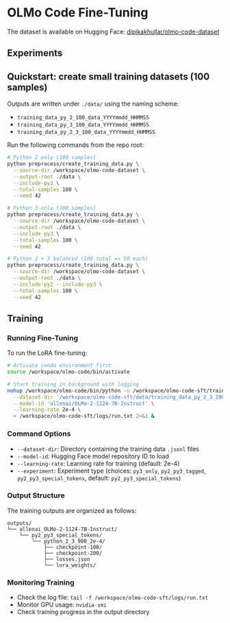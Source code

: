 # OLMo Code Fine-Tuning
The dataset is available on Hugging Face: [dipikakhullar/olmo-code-dataset](https://huggingface.co/datasets/dipikakhullar/olmo-code-dataset)

## Experiments

## Quickstart: create small training datasets (100 samples)

Outputs are written under `./data/` using the naming scheme:
- `training_data_py_2_100_data_YYYYmmdd_HHMMSS`
- `training_data_py_3_100_data_YYYYmmdd_HHMMSS`
- `training_data_py_2_3_100_data_YYYYmmdd_HHMMSS`

Run the following commands from the repo root:

```bash
# Python 2 only (100 samples)
python preprocess/create_training_data.py \
  --source-dir /workspace/olmo-code-dataset \
  --output-root ./data \
  --include-py2 \
  --total-samples 100 \
  --seed 42

# Python 3 only (100 samples)
python preprocess/create_training_data.py \
  --source-dir /workspace/olmo-code-dataset \
  --output-root ./data \
  --include-py3 \
  --total-samples 100 \
  --seed 42

# Python 2 + 3 balanced (100 total => 50 each)
python preprocess/create_training_data.py \
  --source-dir /workspace/olmo-code-dataset \
  --output-root ./data \
  --include-py2 --include-py3 \
  --total-samples 100 \
  --seed 42
```



## Training

### Running Fine-Tuning

To run the LoRA fine-tuning:

```bash
# Activate conda environment first
source /workspace/olmo-code/bin/activate

# Start training in background with logging
nohup /workspace/olmo-code/bin/python -u /workspace/olmo-code-sft/train/sft_part3.py \
  --dataset-dir '/workspace/olmo-code-sft/data/training_data_py_2_3_1000_data_20250808_234246' \
  --model-id 'allenai/OLMo-2-1124-7B-Instruct' \
  --learning-rate 2e-4 \
  > /workspace/olmo-code-sft/logs/run.txt 2>&1 &
```

### Command Options

- `--dataset-dir`: Directory containing the training data `.jsonl` files
- `--model-id`: Hugging Face model repository ID to load
- `--learning-rate`: Learning rate for training (default: 2e-4)
- `--experiment`: Experiment type (choices: `py3_only`, `py2_py3_tagged`, `py2_py3_special_tokens`, default: `py2_py3_special_tokens`)

### Output Structure

The training outputs are organized as follows:

```
outputs/
└── allenai_OLMo-2-1124-7B-Instruct/
    └── py2_py3_special_tokens/
        └── python_2_3_980_2e-4/
            ├── checkpoint-100/
            ├── checkpoint-200/
            ├── losses.json
            └── lora_weights/
```

### Monitoring Training

- Check the log file: `tail -f /workspace/olmo-code-sft/logs/run.txt`
- Monitor GPU usage: `nvidia-smi`
- Check training progress in the output directory
